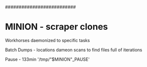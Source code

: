 ##########################
# MINION - scraper clones

Workhorses daemonized to specific tasks

Batch Dumps - locations dameon scans to find files full of iterations

Pause - 133min '/tmp/"$MINION"_PAUSE'

